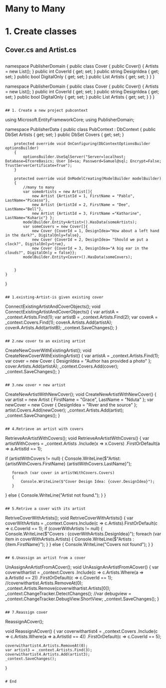 # Many to Many

# 1. Create classes

## Cover.cs and Artist.cs

```

```

namespace PublisherDomain
{
public class Cover
{
public Cover()
{
Artists = new List<Artist>();
}
public int CoverId { get; set; }
public string DesignIdea { get; set; }
public bool DigitalOnly { get; set; }
public List<Artist> Artists { get; set; }
}
}

namespace PublisherDomain
{
public class Cover
{
public Cover()
{
Artists = new List<Artist>();
}
public int CoverId { get; set; }
public string DesignIdea { get; set; }
public bool DigitalOnly { get; set; }
public List<Artist> Artists { get; set; }
}
}

```

## 1. Create a new project pubcontext

```

using Microsoft.EntityFrameworkCore;
using PublisherDomain;

namespace PublisherData
{
public class PubContext : DbContext
{
public DbSet<Artist> Artists { get; set; }
public DbSet<Cover> Covers { get; set; }

        protected override void OnConfiguring(DbContextOptionsBuilder optionsBuilder)
        {
            optionsBuilder.UseSqlServer("Server=localhost; Database=EfcoreBasics; User Id=sa; Password=Samuel@sql; Encrypt=False; TrustServerCertificate=True");
        }

        protected override void OnModelCreating(ModelBuilder modelBuilder)
        {
            //many to many
            var someArtists = new Artist[]{
                new Artist {ArtistId = 1, FirstName = "Pablo", LastName="Picasso"},
                new Artist {ArtistId = 2, FirstName = "Dee", LastName="Bell"},
                new Artist {ArtistId = 3, FirstName ="Katharine", LastName="Kuharic"} };
            modelBuilder.Entity<Artist>().HasData(someArtists);
            var someCovers = new Cover[]{
                new Cover {CoverId = 1, DesignIdea="How about a left hand in the dark?", DigitalOnly=false},
                new Cover {CoverId = 2, DesignIdea= "Should we put a clock?", DigitalOnly=true},
                new Cover {CoverId = 3, DesignIdea="A big ear in the clouds?", DigitalOnly = false}};
            modelBuilder.Entity<Cover>().HasData(someCovers);


        }
    }

}

```

## 1.existing-Artist-is given existing cover

```

ConnectExistingArtistAndCoverObjects();
void ConnectExistingArtistAndCoverObjects()
{
var artistA = \_context.Artists.Find(1);
var artistB = \_context.Artists.Find(2);
var coverA = \_context.Covers.Find(1);
coverA.Artists.Add(artistA);
coverA.Artists.Add(artistB);
\_context.SaveChanges();
}

```

## 2.new cover to an existing artist

```

CreateNewCoverWithExistingArtist();
void CreateNewCoverWithExistingArtist()
{
var artistA = \_context.Artists.Find(1);
var cover = new Cover { DesignIdea = "Author has provided a photo" };
cover.Artists.Add(artistA);
\_context.Covers.Add(cover);
\_context.SaveChanges();
}

```

## 3.new cover + new artist

```

CreateNewArtistWithNewCover();
void CreateNewArtistWithNewCover()
{
var artist = new Artist { FirstName = "Grace", LastName = "Nduta" };
var newCover = new Cover { DesignIdea = "River and the source" };
artist.Covers.Add(newCover);
\_context.Artists.Add(artist);
\_context.SaveChanges();
}

```

## 4.Retrieve an artist with covers

```

RetrieveAnArtistWithCovers();
void RetrieveAnArtistWithCovers()
{
var artistWithCovers = \_context.Artists
.Include(x => x.Covers)
.FirstOrDefault(a => a.ArtistId == 1);

if (artistWithCovers != null)
{
Console.WriteLine($"Artist: {artistWithCovers.FirstName} {artistWithCovers.LastName}");

       foreach (var cover in artistWithCovers.Covers)
       {
           Console.WriteLine($"Cover Design Idea: {cover.DesignIdea}");
       }

}
else
{
Console.WriteLine("Artist not found.");
}
}

```

## 5.Retrive a cover with its artist

```

RetriveCoverWithArtists();
void RetriveCoverWithArtists()
{
var coverWithArtists = \_context.Covers.Include(c => c.Artists).FirstOrDefault(c => c.CoverId == 1);
if (coverWithArtists != null)
{
Console.WriteLine($"Covers : {coverWithArtists.DesignIdea}");
       foreach (var item in coverWithArtists.Artists)
       {
           Console.WriteLine($"Artists : {item.FirstName}");
}
}
else
{
Console.WriteLine("Covers not found");
}
}

```

## 6.Unassign an artist from a cover

```

UnAssignAnArtistFromACover();
void UnAssignAnArtistFromACover()
{
var coverwithartist = \_context.Covers
.Include(c => c.Artists.Where(a => a.ArtistId == 2))
.FirstOrDefault(c => c.CoverId == 1);
//coverwithartist.Artists.RemoveAt(0);
\_context.Artists.Remove(coverwithartist.Artists[0]);
\_context.ChangeTracker.DetectChanges();
//var debugview = \_context.ChangeTracker.DebugView.ShortView;
\_context.SaveChanges();
}

```

## 7.Reassign cover

```

ReassignACover();

void ReassignACover()
{
var coverwithartist4 = \_context.Covers
.Include(c => c.Artists.Where(a => a.ArtistId == 4))
.FirstOrDefault(c => c.CoverId == 5);

    coverwithartist4.Artists.RemoveAt(0);
    var artist3 = _context.Artists.Find(3);
    coverwithartist4.Artists.Add(artist3);
    _context.SaveChanges();

}

```

# End
```
